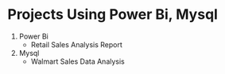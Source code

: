# Projects Using Power Bi, Mysql
1) Power Bi
   - Retail Sales Analysis Report
2) Mysql
   - Walmart Sales Data Analysis
